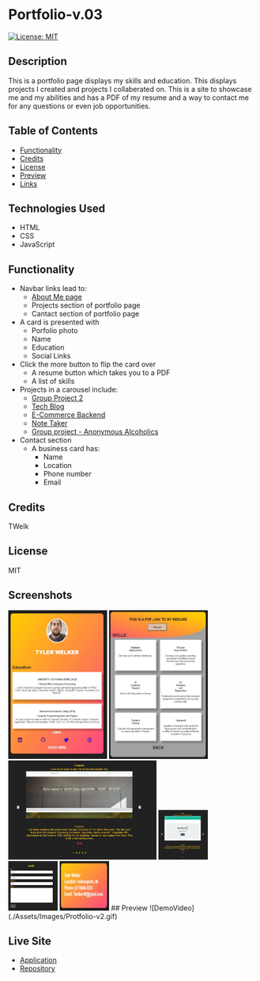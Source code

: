 # Portfolio-v.03
[![License: MIT](https://img.shields.io/badge/License-MIT-yellow.svg)](https://opensource.org/licenses/MIT)
## Description
This is a portfolio page displays my skills and education. This displays projects I created and projects I collaberated on. This is a site to showcase me and my abilities and has a PDF of my resume and a way to contact me for any questions or even job opportunities.   
## Table of Contents
- [Functionality](#functionality)
- [Credits](#credits)
- [License](#license)
- [Preview](#preview)
- [Links](#live-site)
## Technologies Used
- HTML
- CSS
- JavaScript
## Functionality
- Navbar links lead to:
    - [About Me page](https://twelk.github.io/prework-about-me/)
    - Projects section of portfolio page
    - Cantact section of portfolio page
- A card is presented with
    - Porfolio photo
    - Name
    - Education
    - Social Links
- Click the more button to flip the card over
    - A resume button which takes you to a PDF
    - A list of skills
- Projects in a carousel include:
    - [Group Project 2](https://github.com/microjess/project2)
    - [Tech Blog](https://github.com/TWelk/TechBlog)
    - [E-Commerce Backend](https://github.com/TWelk/E-CommerceBackEnd)
    - [Note Taker](https://github.com/TWelk/NoteTaker)
    - [Group project - Anonymous Alcoholics](https://github.com/grdnd/group-project)
- Contact section
    - A business card has:
        - Name
        - Location
        - Phone number
        - Email
## Credits
TWelk
## License
MIT
## Screenshots
<img src="/Assets/Images/FrontCard.jpg" alt="Front Card" style="height: 300px; width:200px;"/>
<img src="/Assets/Images/BackCard.jpg" alt="Back Card" style="height: 300px; width:200px;"/>  
<img src="/Assets/Images/Projects1.jpg" alt="Project Carousel" style="height: 200px; width:300px;"/>
<img src="/Assets/Images/Projects2.jpg" alt="Project Carousel" style="height: 100px; width:100px;"/>  
<img src="/Assets/Images/Contact Me.jpg" alt="Contact Form" style="height: 100px; width:100px;"/>
<img src="/Assets/Images/Contact Me2.jpg" alt="Buisness Card" style="height: 100px; width:100px;"/>
## Preview
![DemoVideo](./Assets/Images/Protfolio-v2.gif)

## Live Site
* [Application](https://twelk.github.io/Portfolio-v.03/)
* [Repository](https://github.com/TWelk/Portfolio-v.03)
